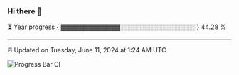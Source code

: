### Hi there 👋

⏳ Year progress { ▓▓▓▓▓▓▓▓▓▓▓▓▓░░░░░░░░░░░░░░░░░ } 44.28 %

---

⏰ Updated on Tuesday, June 11, 2024 at 1:24 AM UTC

![Progress Bar CI](https://github.com/arthurbuhl/arthurbuhl/workflows/Progress%20Bar%20CI/badge.svg)
